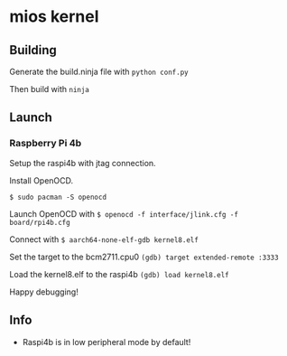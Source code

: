 # mios kernel

## Building

Generate the build.ninja file with
`python conf.py`

Then build with `ninja`

## Launch

### Raspberry Pi 4b
Setup the raspi4b with jtag connection.

Install OpenOCD.

`$ sudo pacman -S openocd`

Launch OpenOCD with `$ openocd -f interface/jlink.cfg -f board/rpi4b.cfg`

Connect with `$ aarch64-none-elf-gdb kernel8.elf`

Set the target to the bcm2711.cpu0 `(gdb) target extended-remote :3333`

Load the kernel8.elf to the raspi4b `(gdb) load kernel8.elf`

Happy debugging!

## Info

- Raspi4b is in low peripheral mode by default!
